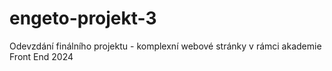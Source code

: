 # engeto-projekt-3
Odevzdání finálního projektu - komplexní webové stránky v rámci akademie Front End 2024 
